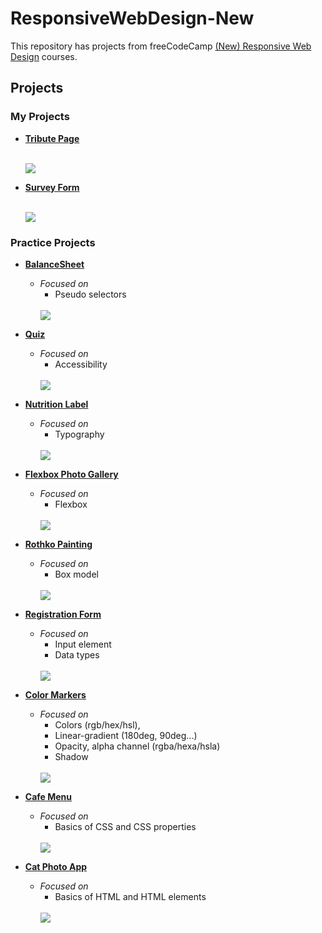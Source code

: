 # ResponsiveWebDesign-New
This repository has projects from freeCodeCamp [(New) Responsive Web Design](https://www.freecodecamp.org/learn/2022/responsive-web-design/) courses.

## Projects

### My Projects

- [**Tribute Page**](https://github.com/HakanK003/ResponsiveWebDesign-New/tree/main/TributePage)
        <div>
          <br>
          <img src="projectsScreenshots/TributePageSS.png">
        </div>

- [**Survey Form**](https://github.com/HakanK003/ResponsiveWebDesign-New/tree/main/SurveyForm)
        <div>
          <br>
          <img src="projectsScreenshots/SurveyFormSS.png">
        </div>

### Practice Projects

- [**BalanceSheet**](https://github.com/HakanK003/ResponsiveWebDesign-New/tree/main/BalanceSheet)
    - *Focused on* 
        - Pseudo selectors 
        <div>
          <br>
          <img src="projectsScreenshots/BalanceSheetSS.png">
        </div>

- [**Quiz**](https://github.com/HakanK003/ResponsiveWebDesign-New/tree/main/Quiz)
    - *Focused on* 
        - Accessibility 
        <div>
          <br>
          <img src="projectsScreenshots/QuizSS.png">
        </div>

- [**Nutrition Label**](https://github.com/HakanK003/ResponsiveWebDesign-New/tree/main/NutritionLabel)
    - *Focused on* 
        - Typography
        <div>
          <br>
          <img src="projectsScreenshots/NutritionLabelSS.png">
        </div>

- [**Flexbox Photo Gallery**](https://github.com/HakanK003/ResponsiveWebDesign-New/tree/main/FlexboxPhotoGallery)
    - *Focused on* 
        - Flexbox
        <div>
          <br>
          <img src="projectsScreenshots/FlexboxPhotoGallerySS.png">
        </div>

- [**Rothko Painting**](https://github.com/HakanK003/ResponsiveWebDesign-New/tree/main/RothkoPainting)
    - *Focused on* 
        - Box model
        <div>
          <br>
          <img src="projectsScreenshots/RothkoPaintingSS.png">
        </div>

- [**Registration Form**](https://github.com/HakanK003/ResponsiveWebDesign-New/tree/main/RegistrationForm)
    - *Focused on* 
        - Input element
        - Data types
        <div>
          <br>
          <img src="projectsScreenshots/RegistrationFormSS.png">
        </div>

- [**Color Markers**](https://github.com/HakanK003/ResponsiveWebDesign-New/tree/main/ColorMarkers)
    - *Focused on* 
        - Colors (rgb/hex/hsl), 
        - Linear-gradient (180deg, 90deg...)
        - Opacity, alpha channel (rgba/hexa/hsla)
        - Shadow
        <div>
          <br>
          <img src="projectsScreenshots/ColoredMarkesSS.png">
        </div>
    
- [**Cafe Menu**](https://github.com/HakanK003/ResponsiveWebDesign-New/tree/main/CafeMenu)
    - *Focused on* 
        - Basics of CSS and CSS properties
        <div>
          <br>
          <img src="projectsScreenshots/CafeMenuSS.png">
        </div>


- [**Cat Photo App**](https://github.com/HakanK003/ResponsiveWebDesign-New/tree/main/CatPhotoApp)
    - *Focused on* 
        - Basics of HTML and HTML elements
        <div>
          <br>
          <img src="projectsScreenshots/CatPhotoAppSS.png">
        </div>
